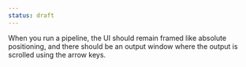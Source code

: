 ```yaml
---
status: draft
---
```


When you run a pipeline, the UI should remain framed like absolute positioning, and there should be an output window where the output is scrolled using the arrow keys.
